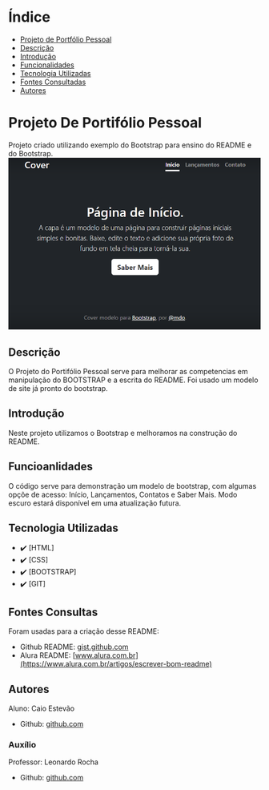 # Índice 

* [Projeto de Portfólio Pessoal](#projeto-de-portifolio-pessoal)  
* [Descrição](#descri%C3%A7%C3%A3o)  
* [Introdução](#introdu%C3%A7%C3%A3o)  
* [Funcionalidades](#funcioanlidades)  
* [Tecnologia Utilizadas](#tecnologia-utilizadas)  
* [Fontes Consultadas](#fontes-consultadas)  
* [Autores](#autores)  

# Projeto De Portifólio Pessoal

Projeto criado utilizando exemplo do Bootstrap para ensino do README e do Bootstrap.
![Capa do Projeto](img/capa.png)


## Descrição
O Projeto do Portifólio Pessoal serve para melhorar as competencias em manipulação do BOOTSTRAP e a escrita do README.
Foi usado um modelo de site já pronto do bootstrap.


## Introdução
Neste projeto utilizamos o Bootstrap e melhoramos na construção do README. 


## Funcioanlidades
O código serve para demonstração um modelo de bootstrap, com algumas opçõe de acesso: Início, Lançamentos, Contatos e Saber Mais. Modo escuro estará disponível em uma atualização futura.


## Tecnologia Utilizadas
- :heavy_check_mark: [HTML]
- :heavy_check_mark: [CSS]
- :heavy_check_mark: [BOOTSTRAP]
- :heavy_check_mark: [GIT]


## Fontes Consultas
Foram usadas para a criação desse README:
- Github README: [gist.github.com](https://gist.github.com/lohhans/f8da0b147550df3f96914d3797e9fb89)
- Alura README: [www.alura.com.br](https://www.alura.com.br/artigos/escrever-bom-readme)

## Autores
Aluno: Caio Estevão
- Github: [github.com](https://github.com/Caioestevao1000)

### Auxílio
Professor: Leonardo Rocha
- Github: [github.com](https://github.com/LeonardoRochaMarista)
